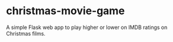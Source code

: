 # christmas-movie-game

A simple Flask web app to play higher or lower on IMDB ratings on Christmas films.